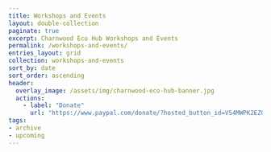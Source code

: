 ```yaml
---
title: Workshops and Events
layout: double-collection
paginate: true
excerpt: Charnwood Eco Hub Workshops and Events
permalink: /workshops-and-events/
entries_layout: grid
collection: workshops-and-events
sort_by: date
sort_order: ascending
header:
  overlay_image: /assets/img/charnwood-eco-hub-banner.jpg
  actions:
    - label: "Donate"
      url: "https://www.paypal.com/donate/?hosted_button_id=V54MWPK2EZGPY"
tags:
- archive
- upcoming
---
```


